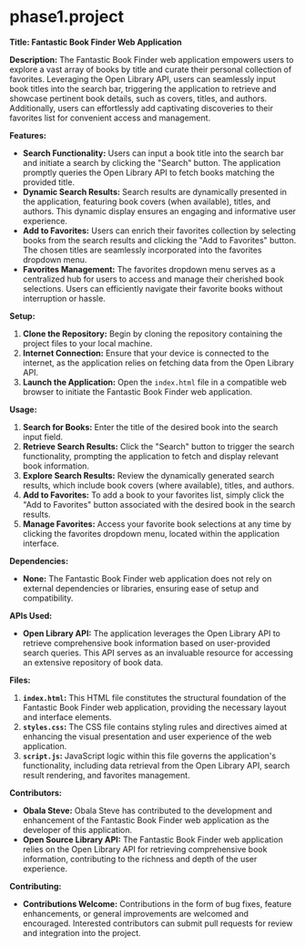 # phase1.project
**Title: Fantastic Book Finder Web Application**

**Description:**
The Fantastic Book Finder web application empowers users to explore a vast array of books by title and curate their personal collection of favorites. Leveraging the Open Library API, users can seamlessly input book titles into the search bar, triggering the application to retrieve and showcase pertinent book details, such as covers, titles, and authors. Additionally, users can effortlessly add captivating discoveries to their favorites list for convenient access and management.

**Features:**
- **Search Functionality:** Users can input a book title into the search bar and initiate a search by clicking the "Search" button. The application promptly queries the Open Library API to fetch books matching the provided title.
- **Dynamic Search Results:** Search results are dynamically presented in the application, featuring book covers (when available), titles, and authors. This dynamic display ensures an engaging and informative user experience.
- **Add to Favorites:** Users can enrich their favorites collection by selecting books from the search results and clicking the "Add to Favorites" button. The chosen titles are seamlessly incorporated into the favorites dropdown menu.
- **Favorites Management:** The favorites dropdown menu serves as a centralized hub for users to access and manage their cherished book selections. Users can efficiently navigate their favorite books without interruption or hassle.

**Setup:**
1. **Clone the Repository:** Begin by cloning the repository containing the project files to your local machine.
2. **Internet Connection:** Ensure that your device is connected to the internet, as the application relies on fetching data from the Open Library API.
3. **Launch the Application:** Open the `index.html` file in a compatible web browser to initiate the Fantastic Book Finder web application.

**Usage:**
1. **Search for Books:** Enter the title of the desired book into the search input field.
2. **Retrieve Search Results:** Click the "Search" button to trigger the search functionality, prompting the application to fetch and display relevant book information.
3. **Explore Search Results:** Review the dynamically generated search results, which include book covers (where available), titles, and authors.
4. **Add to Favorites:** To add a book to your favorites list, simply click the "Add to Favorites" button associated with the desired book in the search results.
5. **Manage Favorites:** Access your favorite book selections at any time by clicking the favorites dropdown menu, located within the application interface.

**Dependencies:**
- **None:** The Fantastic Book Finder web application does not rely on external dependencies or libraries, ensuring ease of setup and compatibility.

**APIs Used:**
- **Open Library API:** The application leverages the Open Library API to retrieve comprehensive book information based on user-provided search queries. This API serves as an invaluable resource for accessing an extensive repository of book data.

**Files:**
1. **`index.html`:** This HTML file constitutes the structural foundation of the Fantastic Book Finder web application, providing the necessary layout and interface elements.
2. **`styles.css`:** The CSS file contains styling rules and directives aimed at enhancing the visual presentation and user experience of the web application.
3. **`script.js`:** JavaScript logic within this file governs the application's functionality, including data retrieval from the Open Library API, search result rendering, and favorites management.

**Contributors:**
- **Obala Steve:** Obala Steve has contributed to the development and enhancement of the Fantastic Book Finder web application as the developer of this application.
- **Open Source Library API:** The Fantastic Book Finder web application relies on the Open Library API for retrieving comprehensive book information, contributing to the richness and depth of the user experience.

**Contributing:**
- **Contributions Welcome:** Contributions in the form of bug fixes, feature enhancements, or general improvements are welcomed and encouraged. Interested contributors can submit pull requests for review and integration into the project.

